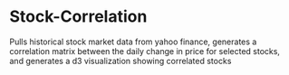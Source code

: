 # Stock-Correlation
Pulls historical stock market data from yahoo finance, generates a correlation matrix between the daily change in price for selected stocks, and generates a d3 visualization showing correlated stocks
